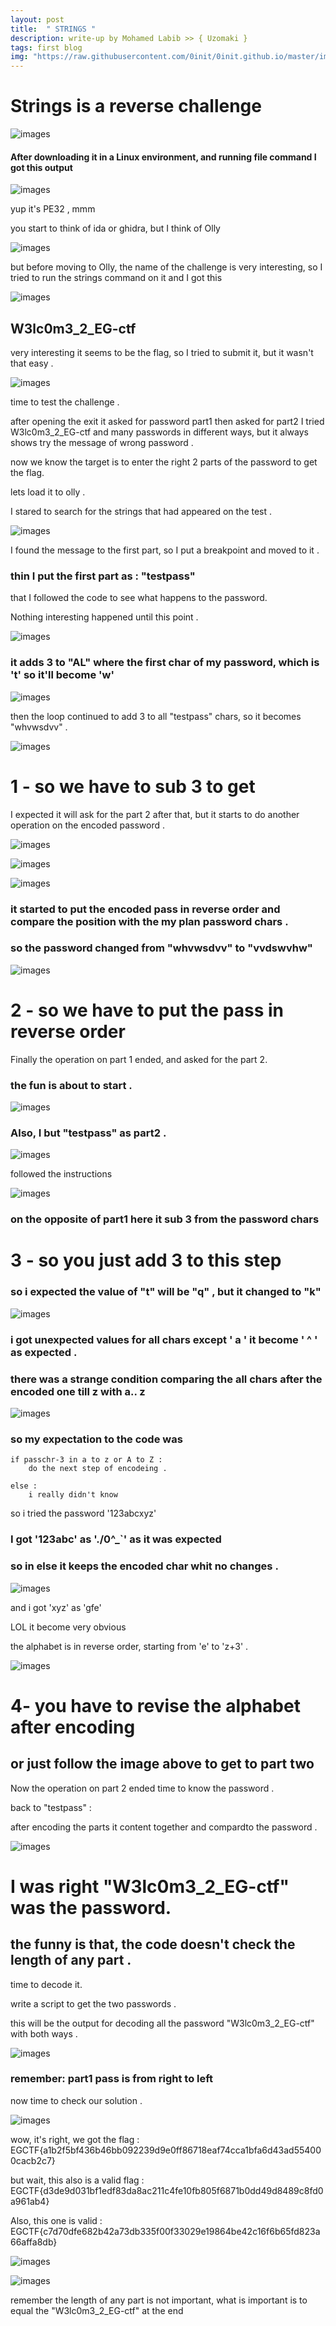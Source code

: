 ```yaml
---
layout: post
title:  " STRINGS "
description: write-up by Mohamed Labib >> { Uzomaki }
tags: first blog
img: "https://raw.githubusercontent.com/0init/0init.github.io/master/images/egycert.png"
---
```


# Strings is a reverse challenge 

![images](https://raw.githubusercontent.com/0init/0init.github.io/master/images/strings/1.png)

#### After downloading it in a Linux environment, and running file command I got this output

![images](https://raw.githubusercontent.com/0init/0init.github.io/master/images/strings/2.png)

yup it's PE32 , mmm

you start to think of ida or ghidra, but I think of Olly

![images](https://raw.githubusercontent.com/0init/0init.github.io/master/images/strings/3.jpg)

but before moving to Olly, the name of the challenge is very interesting, so I tried to run the strings command on it and I got this

![images](https://raw.githubusercontent.com/0init/0init.github.io/master/images/strings/4.png)

## W3lc0m3_2_EG-ctf

very interesting it seems to be the flag, so I tried to submit it, but it wasn't that easy . 

![images](https://raw.githubusercontent.com/0init/0init.github.io/master/images/strings/5.PNG)

time to test the challenge . 

after opening the exit it asked for password part1 then asked for part2 I tried W3lc0m3_2_EG-ctf and many passwords in different ways, but it always shows try the message of wrong password . 

now we know the target is to enter the right 2 parts of the password to get the flag.

lets load it to olly . 


I stared to search for the strings that had appeared on the test . 

![images](https://raw.githubusercontent.com/0init/0init.github.io/master/images/strings/6.PNG)

I found the message to the first part, so I put a breakpoint and moved to it .

### thin I put the first part as : "testpass" 

that I followed the code to see what happens to the password.

Nothing interesting happened until this point .

![images](https://raw.githubusercontent.com/0init/0init.github.io/master/images/strings/7.PNG)

### it adds 3 to "AL" where the first char of my password, which is 't' so it'll become 'w' 


![images](https://raw.githubusercontent.com/0init/0init.github.io/master/images/strings/8.PNG)

then the loop continued to add 3 to all "testpass" chars, so it becomes "whvwsdvv" . 

![images](https://raw.githubusercontent.com/0init/0init.github.io/master/images/strings/9.PNG)

#		1 -	so we have to sub 3 to get 		


I expected it will ask for the part 2 after that, but it starts to do another operation on the encoded password  . 

![images](https://raw.githubusercontent.com/0init/0init.github.io/master/images/strings/10.PNG)

![images](https://raw.githubusercontent.com/0init/0init.github.io/master/images/strings/11.PNG)

![images](https://raw.githubusercontent.com/0init/0init.github.io/master/images/strings/12.PNG)


### it started to put the encoded pass in reverse order and compare the position with the my plan password chars  . 

### so the password changed from "whvwsdvv" to "vvdswvhw" 

![images](https://raw.githubusercontent.com/0init/0init.github.io/master/images/strings/13.PNG)

#		2 -	 so we have to put the pass in reverse order  
	

Finally the operation on part 1 ended, and asked for the part 2. 

### the fun is about to start . 

![images](https://raw.githubusercontent.com/0init/0init.github.io/master/images/strings/14.jpg)


### Also, I but "testpass" as part2 . 

![images](https://raw.githubusercontent.com/0init/0init.github.io/master/images/strings/15.PNG)

followed the instructions  

![images](https://raw.githubusercontent.com/0init/0init.github.io/master/images/strings/16.PNG)

### on the opposite of part1 here it sub 3 from the password chars 

#		3 - 	 so you just add 3 to this step 


### so i expected the value of "t" will be "q" , but it changed to "k"

![images](https://raw.githubusercontent.com/0init/0init.github.io/master/images/strings/17.PNG)

### i got unexpected values for all chars except ' a ' it become ' ^ ' as expected . 

### there was a strange condition comparing the all chars after the encoded one till z with a.. z

![images](https://raw.githubusercontent.com/0init/0init.github.io/master/images/strings/18.PNG)

### so my expectation to the code was 

	if passchr-3 in a to z or A to Z :
		do the next step of encodeing . 

	else : 
		i really didn't know 

so i tried the password '123abcxyz'  

### I got '123abc' as './0^_`' as it was expected 

###	so in else it keeps the encoded char whit no changes . 


![images](https://raw.githubusercontent.com/0init/0init.github.io/master/images/strings/19.PNG)


and i got 'xyz' as 'gfe' 

LOL it become very obvious 

the alphabet is in reverse order, starting from 'e' to 'z+3' .

![images](https://raw.githubusercontent.com/0init/0init.github.io/master/images/strings/20.png.png)

#		4- 	you have to revise the alphabet after encoding

## or just follow the image above to get to part two


Now the operation on part 2 ended time to know the password . 

back to "testpass" : 

after encoding the parts it content together and compardto the password  . 

![images](https://raw.githubusercontent.com/0init/0init.github.io/master/images/strings/21.PNG)

# I was right "W3lc0m3_2_EG-ctf" was the password. 

## the funny is that, the code doesn't check the length of any part . 

time to decode it. 

write a script to get the two passwords .

this will be the output for decoding all the password "W3lc0m3_2_EG-ctf" with both ways .

![images](https://raw.githubusercontent.com/0init/0init.github.io/master/images/strings/22.png)

### remember: part1 pass is from right to left 

now time to check our solution .

 
![images](https://raw.githubusercontent.com/0init/0init.github.io/master/images/strings/23.PNG)

wow, it's right, we got the flag    :
EGCTF{a1b2f5bf436b46bb092239d9e0ff86718eaf74cca1bfa6d43ad554000cacb2c7}

but wait, this also is a valid flag :
EGCTF{d3de9d031bf1edf83da8ac211c4fe10fb805f6871b0dd49d8489c8fd0a961ab4}

Also, this one is valid             :
EGCTF{c7d70dfe682b42a73db335f00f33029e19864be42c16f6b65fd823a66affa8db}

![images](https://raw.githubusercontent.com/0init/0init.github.io/master/images/strings/24.PNG)

![images](https://raw.githubusercontent.com/0init/0init.github.io/master/images/strings/25.PNG)

remember the length of any part is not important, what is important is to equal the "W3lc0m3_2_EG-ctf" at the end



